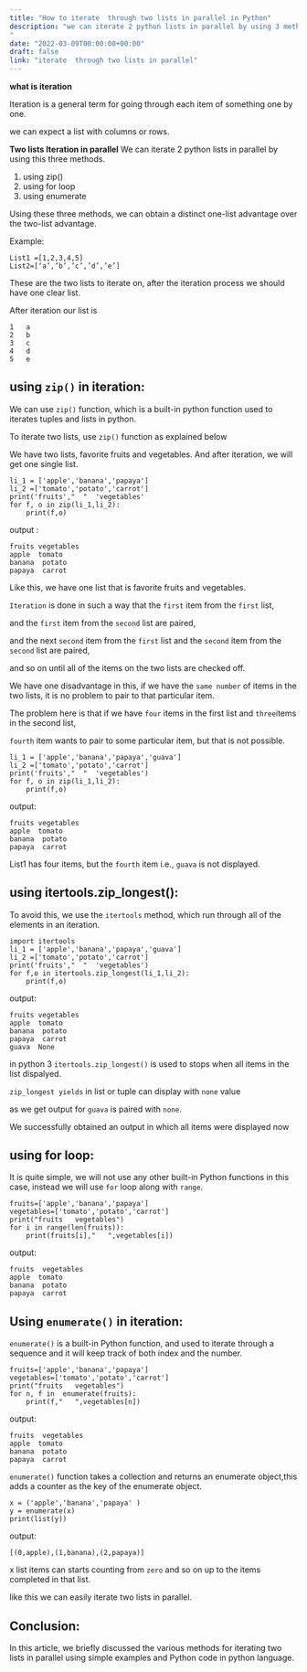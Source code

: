 ```yaml
---
title: "How to iterate  through two lists in parallel in Python"
description: "we can iterate 2 python lists in parallel by using 3 methods, using zip(),using for loop,using enumerate
"
date: "2022-03-09T00:00:00+00:00"
draft: false
link: "iterate  through two lists in parallel"
---
```


**what is iteration**

Iteration is a general term for going through each item of something one by one.

we can expect a list with columns or rows.

**Two lists Iteration in parallel**
We can iterate 2 python lists in parallel by using this three methods.

1. using zip()
2. using for loop
3. using enumerate

Using these three methods, we can obtain a distinct one-list advantage over the two-list advantage.

Example:

```
List1 =[1,2,3,4,5]
List2=[‘a’,’b’,’c’,’d’,’e’]
```

These are the two lists to iterate on, after the iteration process  we should have one clear list.

After iteration our list is 

```
1	a
2	b
3	c
4	d
5	e
```


## using `zip()` in iteration:

We can use `zip()` function, which is a built-in python function used to iterates tuples and lists in python.

To iterate two lists, use `zip()` function as explained below

We have two lists, favorite fruits and vegetables. And after iteration, we will get one single list.

```
li_1 = ['apple','banana','papaya']
li_2 =['tomato','potato','carrot']
print('fruits',"  "  'vegetables'
for f, o in zip(li_1,li_2):
    print(f,o)
```

output :

```
fruits vegetables
apple  tomato
banana  potato
papaya  carrot
```

Like this, we have one list that is favorite fruits and vegetables. 

`Iteration` is done in such a way that the `first` item from the `first` list, 

and the `first` item from the `second` list are paired,

and the next `second` item from the `first` list and the `second` item from the `second` list are paired, 
 
and so on until all of the items on the two lists are checked off.

We have one disadvantage in this, if we have the `same number` of items in the two lists, it is no problem to pair to that particular item. 

The problem here is that if we have `four` items in the first list and `three`items in the second list, 

`fourth` item wants to pair to some particular item, but that is not possible. 


```
li_1 = ['apple','banana','papaya','guava']
li_2 =['tomato','potato','carrot']
print('fruits',"  "  'vegetables')
for f, o in zip(li_1,li_2):
    print(f,o)
```

output:

```
fruits vegetables
apple  tomato
banana  potato
papaya  carrot
```


List1 has four items, but the `fourth` item i.e., `guava` is not displayed. 

## using itertools.zip_longest():

To avoid this, we use the `itertools` method, which run through all of the elements in an iteration.

```
import itertools
li_1 = ['apple','banana','papaya','guava']
li_2 =['tomato','potato','carrot']
print('fruits',"  "  'vegetables')
for f,o in itertools.zip_longest(li_1,li_2):
    print(f,o)
```

output:

```
fruits vegetables
apple  tomato
banana  potato
papaya  carrot
guava  None
```
in python 3 `itertools.zip_longest()` is used to stops when all items in the list dispalyed.

`zip_longest yields` in list or tuple can display with `none` value

as we get output for `guava` is paired with `none`.

We successfully obtained an output in which all items were displayed now


## using for loop:

It is quite simple, we will not use any other built-in Python functions in this case, instead we will use `for` loop along with `range`.

```
fruits=['apple','banana','papaya']
vegetables=['tomato','potato','carrot']
print("fruits   vegetables")
for i in range(len(fruits)):
    print(fruits[i],"   ",vegetables[i])
```

output:

```
fruits  vegetables
apple  tomato
banana  potato
papaya  carrot
```

## Using `enumerate()` in iteration:

`enumerate()` is a built-in Python function, and used to iterate through a sequence and it will keep track  of both index and the number. 

```
fruits=['apple','banana','papaya']
vegetables=['tomato','potato','carrot']
print("fruits   vegetables")
for n, f in  enumerate(fruits):
    print(f,"   ",vegetables[n])
```

output:

```
fruits  vegetables
apple  tomato
banana  potato
papaya  carrot
```

`enumerate()` function takes a collection and returns an enumerate object,this adds a counter as the key of the enumerate object.

```
x = ('apple','banana','papaya' )
y = enumerate(x)
print(list(y))
```

output:

```
[(0,apple),(1,banana),(2,papaya)]

```
x list items can starts counting from `zero` and so on up to the items completed in that list.

like this we can easily  iterate two lists in parallel.

## Conclusion:

In this article, we briefly discussed the various methods for iterating two lists in parallel using simple examples and Python code in python language. 



